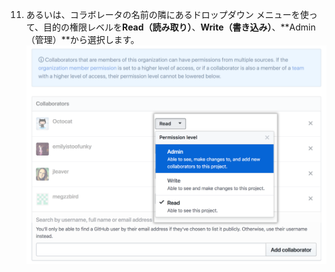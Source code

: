 11. あるいは、コラボレータの名前の隣にあるドロップダウン メニューを使って、目的の権限レベルを**Read（読み取り）**、**Write（書き込み）**、**Admin（管理）**から選択します。 ![読み取り、書き込み、管理の選択肢を持つコラボレータの権限ドロップダウンメニュー](/assets/images/help/projects/org-project-collaborators-choose-permissions.png)
